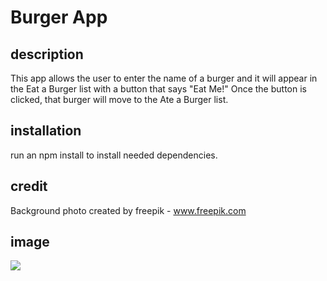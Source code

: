 # Burger App

## description
This app allows the user to enter the name of a burger and it will appear in the Eat a Burger list with a button that says "Eat Me!" Once the button is clicked, that burger will move to the Ate a Burger list. 

## installation
run an npm install to install needed dependencies. 

## credit
Background photo created by freepik - www.freepik.com

## image
![](assets/burgerApp.png)